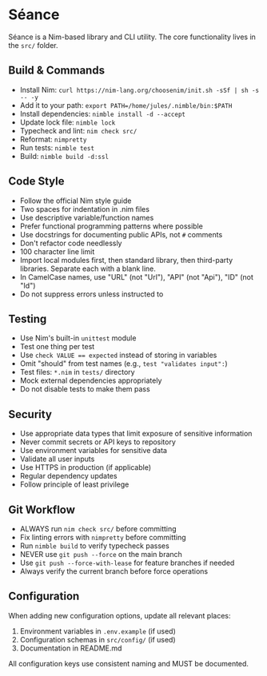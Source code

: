 # Séance

Séance is a Nim-based library and CLI utility. The core functionality lives in the `src/` folder.

## Build & Commands

- Install Nim: `curl https://nim-lang.org/choosenim/init.sh -sSf | sh -s -- -y`
- Add it to your path: `export PATH=/home/jules/.nimble/bin:$PATH`
- Install dependencies: `nimble install -d --accept` 
- Update lock file: `nimble lock`
- Typecheck and lint: `nim check src/`
- Reformat: `nimpretty`
- Run tests: `nimble test`
- Build: `nimble build -d:ssl`

## Code Style

- Follow the official Nim style guide
- Two spaces for indentation in .nim files
- Use descriptive variable/function names
- Prefer functional programming patterns where possible
- Use docstrings for documenting public APIs, not `#` comments
- Don't refactor code needlessly
- 100 character line limit
- Import local modules first, then standard library, then third-party libraries. Separate each with a blank line.
- In CamelCase names, use "URL" (not "Url"), "API" (not "Api"), "ID" (not "Id")
- Do not suppress errors unless instructed to

## Testing

- Use Nim's built-in `unittest` module
- Test one thing per test
- Use `check VALUE == expected` instead of storing in variables
- Omit "should" from test names (e.g., `test "validates input":`)
- Test files: `*.nim` in `tests/` directory
- Mock external dependencies appropriately
- Do not disable tests to make them pass

## Security

- Use appropriate data types that limit exposure of sensitive information
- Never commit secrets or API keys to repository
- Use environment variables for sensitive data
- Validate all user inputs
- Use HTTPS in production (if applicable)
- Regular dependency updates
- Follow principle of least privilege

## Git Workflow

- ALWAYS run `nim check src/` before committing
- Fix linting errors with `nimpretty` before committing
- Run `nimble build` to verify typecheck passes
- NEVER use `git push --force` on the main branch
- Use `git push --force-with-lease` for feature branches if needed
- Always verify the current branch before force operations

## Configuration

When adding new configuration options, update all relevant places:
1. Environment variables in `.env.example` (if used)
2. Configuration schemas in `src/config/` (if used)
3. Documentation in README.md

All configuration keys use consistent naming and MUST be documented.